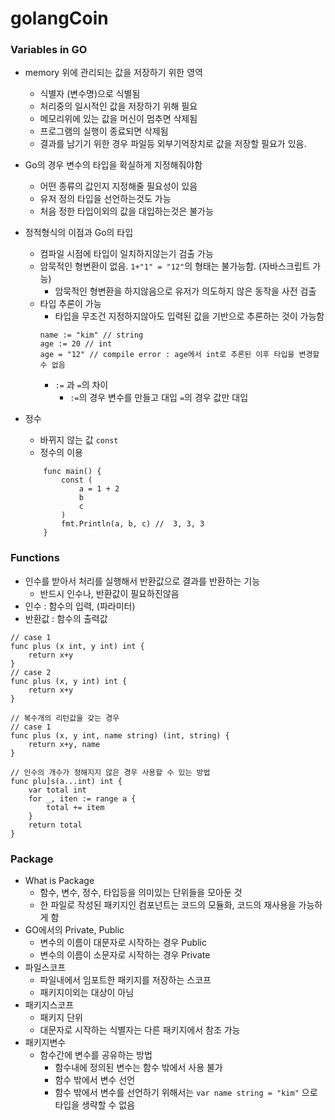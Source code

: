 # golangCoin

### Variables in GO

- memory 위에 관리되는 값을 저장하기 위한 영역 
    - 식별자 (변수명)으로 식별됨 
    - 처리중의 일시적인 값을 저장하기 위해 필요 
    - 메모리위에 있는 값을 머신이 멈추면 삭제됨 
    - 프로그램의 실행이 종료되면 삭제됨
    - 결과를 남기기 위한 경우 파일등 외부기억장치로 값을 저장할 필요가 있음. 
    
- Go의 경우 변수의 타입을 확실하게 지정해줘야함 
    - 어떤 종류의 값인지 지정해줄 필요성이 있음 
    - 유저 정의 타입을 선언하는것도 가능 
    - 처음 정한 타입이외의 값을 대입하는것은 불가능 

- 정적형식의 이점과 Go의 타입
    - 컴파일 시점에 타입이 일치하지않는기 검출 가능 
    - 암묵적인 형변환이 없음. ``` 1+"1" = "12" ```의 형태는 불가능함. (자바스크립트 가능)
        - 암묵적인 형변환을 하지않음으로 유저가 의도하지 않은 동작을 사전 검출 
    - 타입 추론이 가능 
        - 타입을 무조건 지정하지않아도 입력된 값을 기반으로 추론하는 것이 가능함
        ```
        name := "kim" // string
        age := 20 // int
        age = "12" // compile error : age에서 int로 추론된 이후 타입을 변경할 수 없음
        ```
        - ``` := ``` 과  ```=```의 차이 
            - ```:=```의 경우 변수를 만들고 대입 ```=```의 경우 값만 대입
        
- 정수 
    - 바뀌지 않는 값  ``` const ``` 
    - 정수의 이용
    ``` 
        func main() {
            const (
                a = 1 + 2
                b
                c
            )
            fmt.Println(a, b, c) //  3, 3, 3 
        }
    ``` 

### Functions 
- 인수를 받아서 처리를 실행해서 반환값으로 결과를 반환하는 기능 
    - 반드시 인수나, 반환값이 필요하진않음 
- 인수 : 함수의 입력, (파라미터)
- 반환값 : 함수의 출력값 
```
// case 1
func plus (x int, y int) int {
    return x+y
}
// case 2
func plus (x, y int) int {
    return x+y
}

// 복수개의 리턴값을 갖는 경우 
// case 1
func plus (x, y int, name string) (int, string) {
    return x+y, name
}

// 인수의 개수가 정해지지 않은 경우 사용할 수 있는 방법
func plu]s(a...int) int {
    var total int
    for _, iten := range a {
        total += item
    }
    return total
}
```

### Package
- What is Package 
    - 함수, 변수, 정수, 타입등을 의미있는 단위들을 모아둔 것
    - 한 파일로 작성된 패키지인 컴포넌트는 코드의 모듈화, 코드의 재사용을 가능하게 함 
- GO에서의 Private, Public
    - 변수의 이름이 대문자로 시작하는 경우 Public
    - 변수의 이름이 소문자로 시작하는 경우 Private
- 파일스코프 
    - 파일내에서 임포트한 패키지를 저장하는 스코프 
    - 패키지이외는 대상이 아님 
- 패키지스코프 
    - 패키지 단위 
    - 대문자로 시작하는 식별자는 다른 패키지에서 참조 가능
- 패키지변수 
    - 함수간에 변수를 공유하는 방법 
        - 함수내에 정의된 변수는 함수 밖에서 사용 불가 
        - 함수 밖에서 변수 선언 
        - 함수 밖에서 변수를 선언하기 위해서는 
            ``` var name string = "kim" ``` 으로 타입을 생략할 수 없음

